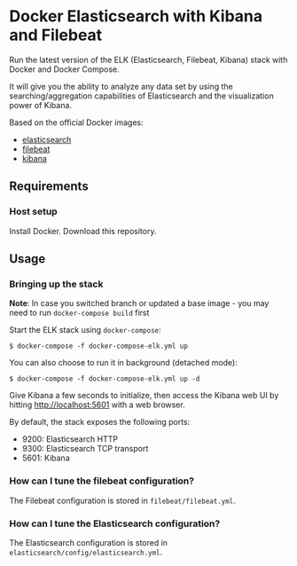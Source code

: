 # Docker Elasticsearch with Kibana and Filebeat

Run the latest version of the ELK (Elasticsearch, Filebeat, Kibana) stack with Docker and Docker Compose.

It will give you the ability to analyze any data set by using the searching/aggregation capabilities of Elasticsearch
and the visualization power of Kibana.

Based on the official Docker images:

* [elasticsearch](https://github.com/elastic/elasticsearch-docker)
* [filebeat](https://github.com/elastic/filebeat-docker)
* [kibana](https://github.com/elastic/kibana-docker)
## Requirements

### Host setup
Install Docker. 
Download this repository.

## Usage

### Bringing up the stack

**Note**: In case you switched branch or updated a base image - you may need to run `docker-compose build` first

Start the ELK stack using `docker-compose`:

```console
$ docker-compose -f docker-compose-elk.yml up
```

You can also choose to run it in background (detached mode):

```console
$ docker-compose -f docker-compose-elk.yml up -d
```

Give Kibana a few seconds to initialize, then access the Kibana web UI by hitting
[http://localhost:5601](http://localhost:5601) with a web browser.

By default, the stack exposes the following ports:
* 9200: Elasticsearch HTTP
* 9300: Elasticsearch TCP transport
* 5601: Kibana


### How can I tune the filebeat configuration?

The Filebeat configuration is stored in `filebeat/filebeat.yml`.

### How can I tune the Elasticsearch configuration?

The Elasticsearch configuration is stored in `elasticsearch/config/elasticsearch.yml`.
